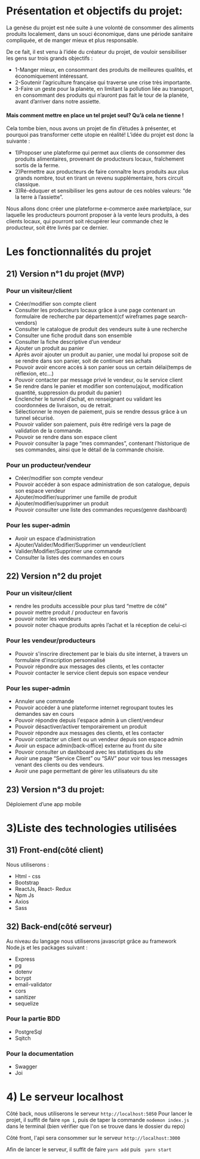 # Présentation et objectifs du projet:
La genèse du projet est née suite à une volonté de consommer des aliments produits localement, dans un souci économique, dans une période sanitaire compliquée, et de manger mieux et plus responsable.

De ce fait, il est venu à l’idée du créateur du projet, de vouloir sensibiliser les gens sur trois grands objectifs : 
- 1-Manger mieux, en consommant des produits de meilleures qualités, et économiquement intéressant. 
- 2-Soutenir l’agriculture française qui traverse une crise très importante.
- 3-Faire un geste pour la planète, en limitant la pollution liée au transport, en consommant des produits qui n’auront pas fait le tour de la planète, avant d’arriver dans notre assiette.

#### Mais comment mettre en place un tel projet seul? Qu’à cela ne tienne !

Cela tombe bien, nous avons un projet de fin d’études à présenter, et pourquoi pas transformer cette utopie en réalité!
L’idée du projet est donc la suivante : 

- 1)Proposer une plateforme qui permet aux clients de consommer des produits alimentaires, provenant de producteurs locaux, fraîchement sortis de la ferme.
- 2)Permettre aux producteurs de faire connaître leurs produits aux plus      grands nombre, tout en tirant un revenu supplémentaire, hors circuit classique.
- 3)Ré-éduquer et sensibiliser les gens autour de ces nobles valeurs: “de la terre à l’assiette”. 

Nous allons donc créer une plateforme e-commerce axée marketplace, sur laquelle les producteurs pourront proposer à la vente leurs produits, à des clients locaux, qui pourront soit récupérer leur commande chez le producteur, soit être livrés par ce dernier.

# Les fonctionnalités du projet

## 21) Version n°1 du projet (MVP)

### Pour un visiteur/client

- Créer/modifier son compte client
- Consulter les producteurs locaux grâce à une page contenant un formulaire de recherche par département(cf wireframes page search-vendors)
- Consulter le catalogue de produit des vendeurs suite à une recherche
- Consulter une fiche produit dans son ensemble
- Consulter la fiche descriptive d’un vendeur
- Ajouter un produit au panier
- Après avoir ajouter un produit au panier, une modal lui propose soit de se rendre dans son panier, soit de continuer ses achats
- Pouvoir avoir encore accès à son panier sous un certain délai(temps de réflexion, etc…)
- Pouvoir contacter par message privé le vendeur, ou le service client
- Se rendre dans le panier et modifier son contenu(ajout, modification quantité, suppression du produit du panier)
- Enclencher le tunnel d’achat, en renseignant ou validant les coordonnées de livraison, ou de retrait.
- Sélectionner le moyen de paiement, puis se rendre dessus grâce à un tunnel sécurisé.
- Pouvoir valider son paiement, puis être redirigé vers la page de validation de la commande.
- Pouvoir se rendre dans son espace client
- Pouvoir consulter la page “mes commandes”, contenant l’historique de ses commandes, ainsi que le détail de la commande choisie.
 
### Pour un producteur/vendeur

- Créer/modifier son compte vendeur
- Pouvoir accéder à son espace administration de son catalogue, depuis son espace vendeur
- Ajouter/modifier/supprimer une famille de produit
- Ajouter/modifier/supprimer un produit
- Pouvoir consulter une liste des commandes reçues(genre dashboard)
 
### Pour les super-admin

- Avoir un espace d’administration
- Ajouter/Valider/Modifier/Supprimer un vendeur/client
- Valider/Modifier/Supprimer une commande
- Consulter la listes des commandes en cours
  
## 22) Version n°2 du projet

### Pour un visiteur/client

- rendre les produits accessible pour plus tard “mettre de côté”
- pouvoir mettre produit / producteur en favoris
- pouvoir noter les vendeurs
- pouvoir noter chaque produits après l’achat et la réception de celui-ci

### Pour les vendeur/producteurs

- Pouvoir s'inscrire directement par le biais du site internet, à travers un formulaire d'inscription personnalisé
- Pouvoir répondre aux messages des clients, et les contacter
- Pouvoir contacter le service client depuis son espace vendeur

### Pour les super-admin

- Annuler une commande
- Pouvoir accéder à une plateforme internet regroupant toutes les demandes sav en cours
- Pouvoir répondre depuis l'espace admin à un client/vendeur
- Pouvoir désactiver/activer temporairement un produit
- Pouvoir répondre aux messages des clients, et les contacter
- Pouvoir contacter un client ou un vendeur depuis son espace admin
- Avoir un espace admin(back-office) externe au front du site
- Pouvoir consulter un dashboard avec les statistiques du site
- Avoir une page “Service Client” ou “SAV” pour voir tous les messages venant des clients ou des vendeurs.
- Avoir une page permettant de gérer les utilisateurs du site 
 
## 23) Version n°3 du projet:

Déploiement d’une app mobile
 
# 3)Liste des technologies utilisées

## 31) Front-end(côté client)

Nous utiliserons :

- Html - css
- Bootstrap
- ReactJs, React- Redux
- Npm Js
- Axios
- Sass
 
## 32) Back-end(côté serveur)

Au niveau du langage nous utiliserons javascript grâce au framework Node.js et les packages suivant : 

- Express
- pg
- dotenv
- bcrypt
- email-validator
- cors
- sanitizer
- sequelize

### Pour la partie BDD

- PostgreSql
- Sqitch

### Pour la documentation

- Swagger
- Joi

# 4) Le serveur localhost

Côté back, nous utiliserons le serveur ```http://localhost:5050```
Pour lancer le projet, il suffit de faire ```npm i```, puis de taper la commande ```nodemon index.js``` dans le terminal (bien vérifier que l'on se trouve dans le dossier du repo)

Côté front, l'api sera consommer sur le serveur ```http://localhost:3000```

Afin de lancer le serveur, il suffit de faire ```yarn add``` puis ``` yarn start```
